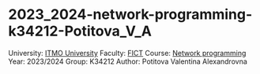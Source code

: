 # 2023_2024-network-programming-k34212-Potitova_V_A

University: [ITMO University](https://itmo.ru/ru/)
Faculty: [FICT](https://fict.itmo.ru)
Course: [Network programming](https://github.com/itmo-ict-faculty/network-programming)
Year: 2023/2024
Group: K34212
Author: Potitova Valentina Alexandrovna